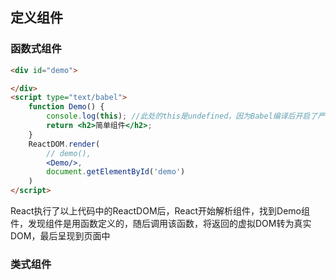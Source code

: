 ## 定义组件

### 函数式组件
```html
<div id="demo">

</div>
<script type="text/babel">
    function Demo() {
        console.log(this); //此处的this是undefined，因为Babel编译后开启了严格模式
        return <h2>简单组件</h2>;
    }
    ReactDOM.render(
        // demo(),
        <Demo/>,
        document.getElementById('demo')
    )
</script>
```
React执行了以上代码中的ReactDOM后，React开始解析组件，找到Demo组件，发现组件是用函数定义的，随后调用该函数，将返回的虚拟DOM转为真实DOM，最后呈现到页面中

### 类式组件